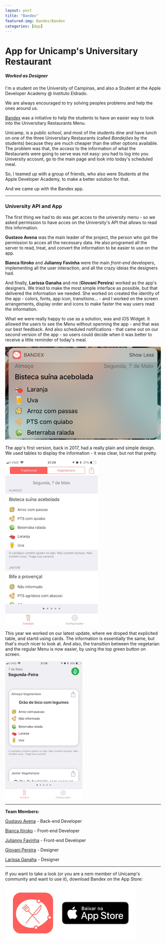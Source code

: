 ```yaml
---
layout: post
title: "Bandex"
featured-img: Bandex/Bandex
categories: [App]
---
```


# App for Unicamp's Universitary Restaurant
##### Worked as Designer

I'm a student on the University of Campinas, and also a Student at the Apple Developer Academy @ Instituto Eldrado.

We are always encouraged to try solving peoples problems and help the ones around us.

[Bandex](https://itunes.apple.com/us/app/bandex/id1247437596?mt=8) was a initiative to help the students to have an easier way to look into the Universitary Restaurants Menu.

Unicamp, is a public school, and most of the students dine and have lunch on one of the three Universitary Restaurants (called *Bandejões* by the students) because they are much cheaper than the other options available. 
The problem was that, the access to the information of what the Restaurants were going to serve was not easy: you had to log into you University account, go to the main page and look into today's scheduled meal.

So, I teamed up with a group of friends, who also were Students at the Apple Developer Academy, to make a better solution for that.

And we came up with the Bandex app.

---
### University API and App

The first thing we had to do was get acces to the university menu - so we asked permission to have acces on the University's API that allows to read this information.

**Gustavo Avena** was the main leader of the project, the person who got the permission to acces all the necessary data. He also programed all the server to read, treat, and convert the information to be easier to use on the app.

**Bianca Itiroko** and **Julianny Favinha** were the main *front-end* developers, implementing all the user interaction, and all the crazy ideias the designers had.

And finally, **Larissa Ganaha** and me (**Giovani Pereira**) worked as the app's designers. We tried to make the most simple interface as possible, but that delivered the information we needed. She worked on created the identity of the app - colors, fonts, app icon, transitions... - and I worked on the screen arrangements, display order and icons to make faster the way users read the information.

What we were really happy to use as a solution, was and iOS Widget. It allowed the users to see the Menu without openning the app - and that was our best feedback. And also scheduled notifications - that came out on our second version of the app - so users could decide when it was better to receive a little reminder of today's meal.

![Bandex old design image](../assets/img/posts/Bandex/widget.png)

The app's first version, back in 2017, had a really plain and simple design.
We used tables to display the information - it was clear, but not that pretty.

![Bandex old design image](../assets/img/posts/Bandex/des2017.jpg)

This year we worked on our latest update, where we droped that explicited table, and startd using cards.
The information is essentially the same, but that's much nicer to look at. And also, the transition between the vegetarian and the regular Menu is now easier, by using the top green button on screen.

![Bandex icon](../assets/img/posts/Bandex/des2018.png)

---
**Team Members:**

[Gustavo Avena](https://www.facebook.com/gugaavena) - Back-end Developer

[Bianca Itiroko](https://www.facebook.com/bianca.itiroko) - Front-end Developer

[Julianny Favinha](https://www.facebook.com/julianny.favinha) - Front-end Developer

[Giovani Pereira](fb.com/giovaninppc) - Designer

[Larissa Ganaha](https://www.facebook.com/larissa.ganaha) - Designer

---
If you want to take a look (or you are a nem member of Unicamp's community and want to use it), download Bandex on the App Store:

[![Bandex icon](../assets/img/posts/Bandex/download.png)](https://itunes.apple.com/us/app/bandex/id1247437596?mt=8)
